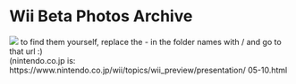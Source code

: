 <h1>Wii Beta Photos Archive</h1>
<img src="https://github.com/user-attachments/assets/98167d2a-24d1-46ce-9b7c-2df687bb9130">
to find them yourself, replace the - in the folder names with / and go to that url :)
<br>
(nintendo.co.jp is: https://www.nintendo.co.jp/wii/topics/wii_preview/presentation/
05-10.html
